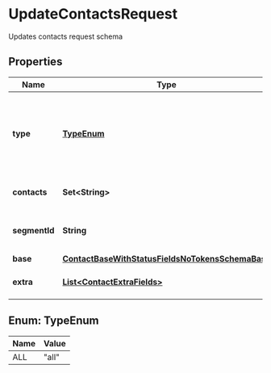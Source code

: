 

# UpdateContactsRequest

Updates contacts request schema

## Properties

| Name | Type | Description | Notes |
|------------ | ------------- | ------------- | -------------|
|**type** | [**TypeEnum**](#TypeEnum) | Updates the contacts in the whole list (excluding removed contacts) |  |
|**contacts** | **Set&lt;String&gt;** | Array of contact IDs to update |  |
|**segmentId** | **String** | Segment ID to update channel field |  |
|**base** | [**ContactBaseWithStatusFieldsNoTokensSchemaBase**](ContactBaseWithStatusFieldsNoTokensSchemaBase.md) |  |  [optional] |
|**extra** | [**List&lt;ContactExtraFields&gt;**](ContactExtraFields.md) | Array of the contact&#39;s extra fields |  [optional] |



## Enum: TypeEnum

| Name | Value |
|---- | -----|
| ALL | &quot;all&quot; |



